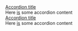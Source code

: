<section class="au-accordion">
  <a href="#accordion-default" class="au-accordion__title js-au-accordion" aria-controls="accordion-default" aria-expanded="true" aria-selected="true" role="tab" onclick="return AU.accordion.Toggle( this )">Accordion title</a>
  <div class="au-accordion__body" id="accordion-default" aria-hidden="false">
    <div class="au-accordion__body-wrapper">
      Here <a href="#url">is</a> some accordion content
    </div>
  </div>
</section>

<div class="au-body au-body--dark">
  <section class="au-accordion au-accordion--dark">
    <a href="#accordion-default-dark" class="au-accordion__title js-au-accordion au-accordion--closed" aria-controls="accordion-default-dark" aria-expanded="false" aria-selected="false" role="tab" onclick="return AU.accordion.Toggle( this )">Accordion title</a>
    <div class="au-accordion__body au-accordion--closed" id="accordion-default-dark" aria-hidden="false">
      <div class="au-accordion__body-wrapper">
        Here <a href="#url">is</a> some accordion content
      </div>
    </div>
  </section>
</div>

